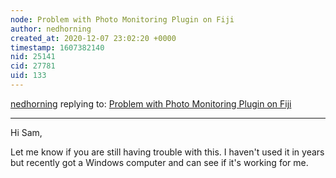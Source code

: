 ```yaml
---
node: Problem with Photo Monitoring Plugin on Fiji
author: nedhorning
created_at: 2020-12-07 23:02:20 +0000
timestamp: 1607382140
nid: 25141
cid: 27781
uid: 133
---
```




[nedhorning](../profile/nedhorning) replying to: [Problem with Photo Monitoring Plugin on Fiji](../notes/SamWolfe/11-30-2020/problem-with-photo-monitoring-plugin-on-fiji)

----
Hi Sam, 

Let me know if you are still having trouble with this. I haven't used it in years but recently got a Windows computer and can see if it's working for me. 